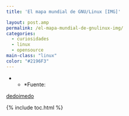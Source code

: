 ```yaml
---
title: 'El mapa mundial de GNU/Linux [IMG]'

layout: post.amp
permalink: /el-mapa-mundial-de-gnulinux-img/
categories:
  - curiosidades
  - linux
  - opensource
main-class: "linux"
color: "#2196F3"
---
```

<div class="separator" style="clear: both; text-align: center;">
<a href="https://3.bp.blogspot.com/-t8N8LWA1odk/TdEDXESL6lI/AAAAAAAAAeo/Xiv313Plyj0/s1600/linux-world-map-large.png" imageanchor="1" style="margin-left:1em; margin-right:1em"><amp-img on="tap:lightbox1" role="button" tabindex="0" layout="responsive" border="0" height="223" width="400" src="https://3.bp.blogspot.com/-t8N8LWA1odk/TdEDXESL6lI/AAAAAAAAAeo/Xiv313Plyj0/s400/linux-world-map-large.png" /></a>
</div>

* * *Fuente:

[dedoimedo][1]



 [1]: http://www.dedoimedo.com/computers/linux-world-map.html

{% include toc.html %}
